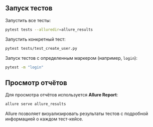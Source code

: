 

## Запуск тестов
Запустить все тесты:
```sh
pytest tests --alluredir=allure_results
```

Запустить конкретный тест:
```sh
pytest tests/test_create_user.py
```

Запуск тестов с определенным маркером (например, `login`):
```sh
pytest -m "login"
```

## Просмотр отчётов
Для просмотра отчётов используется **Allure Report**:
```sh
allure serve allure_results
```
Allure позволяет визуализировать результаты тестов с подробной информацией о каждом тест-кейсе.
